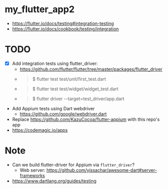# my_flutter_app2

- https://flutter.io/docs/testing#integration-testing
- https://flutter.io/docs/cookbook/testing/integration


# TODO
- [x] Add integration tests using flutter_driver:
    - https://github.com/flutter/flutter/tree/master/packages/flutter_driver
    - > $ flutter test test/unit/first_test.dart
    - > $ flutter test test/widget/widget_test.dart
    - > $ flutter driver --target=test_driver/app.dart
- Add Appium tests using Dart webdriver
    - https://github.com/google/webdriver.dart
- Replace https://github.com/KazuCocoa/flutter-appium with this repo's app
- https://codemagic.io/apps

# Note
- Can we build flutter-driver for Appium via `flutter_driver`?
    - Web server: https://github.com/yissachar/awesome-dart#server-frameworks
- https://www.dartlang.org/guides/testing
